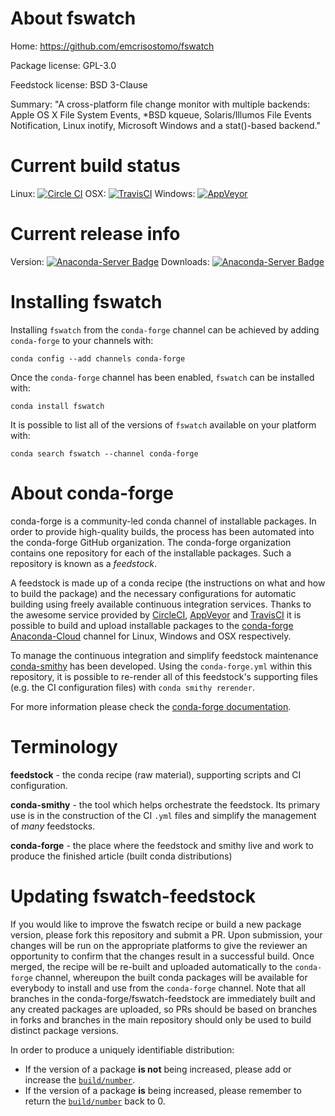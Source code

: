 About fswatch
=============

Home: https://github.com/emcrisostomo/fswatch

Package license: GPL-3.0

Feedstock license: BSD 3-Clause

Summary: "A cross-platform file change monitor with multiple backends: Apple OS X
 File System Events, *BSD kqueue, Solaris/Illumos File Events Notification,
 Linux inotify, Microsoft Windows and a stat()-based backend."




Current build status
====================

Linux: [![Circle CI](https://circleci.com/gh/conda-forge/fswatch-feedstock.svg?style=shield)](https://circleci.com/gh/conda-forge/fswatch-feedstock)
OSX: [![TravisCI](https://travis-ci.org/conda-forge/fswatch-feedstock.svg?branch=master)](https://travis-ci.org/conda-forge/fswatch-feedstock)
Windows: [![AppVeyor](https://ci.appveyor.com/api/projects/status/github/conda-forge/fswatch-feedstock?svg=True)](https://ci.appveyor.com/project/conda-forge/fswatch-feedstock/branch/master)

Current release info
====================
Version: [![Anaconda-Server Badge](https://anaconda.org/conda-forge/fswatch/badges/version.svg)](https://anaconda.org/conda-forge/fswatch)
Downloads: [![Anaconda-Server Badge](https://anaconda.org/conda-forge/fswatch/badges/downloads.svg)](https://anaconda.org/conda-forge/fswatch)

Installing fswatch
==================

Installing `fswatch` from the `conda-forge` channel can be achieved by adding `conda-forge` to your channels with:

```
conda config --add channels conda-forge
```

Once the `conda-forge` channel has been enabled, `fswatch` can be installed with:

```
conda install fswatch
```

It is possible to list all of the versions of `fswatch` available on your platform with:

```
conda search fswatch --channel conda-forge
```


About conda-forge
=================

conda-forge is a community-led conda channel of installable packages.
In order to provide high-quality builds, the process has been automated into the
conda-forge GitHub organization. The conda-forge organization contains one repository
for each of the installable packages. Such a repository is known as a *feedstock*.

A feedstock is made up of a conda recipe (the instructions on what and how to build
the package) and the necessary configurations for automatic building using freely
available continuous integration services. Thanks to the awesome service provided by
[CircleCI](https://circleci.com/), [AppVeyor](http://www.appveyor.com/)
and [TravisCI](https://travis-ci.org/) it is possible to build and upload installable
packages to the [conda-forge](https://anaconda.org/conda-forge)
[Anaconda-Cloud](http://docs.anaconda.org/) channel for Linux, Windows and OSX respectively.

To manage the continuous integration and simplify feedstock maintenance
[conda-smithy](http://github.com/conda-forge/conda-smithy) has been developed.
Using the ``conda-forge.yml`` within this repository, it is possible to re-render all of
this feedstock's supporting files (e.g. the CI configuration files) with ``conda smithy rerender``.

For more information please check the [conda-forge documentation](https://conda-forge.org/docs/).

Terminology
===========

**feedstock** - the conda recipe (raw material), supporting scripts and CI configuration.

**conda-smithy** - the tool which helps orchestrate the feedstock.
                   Its primary use is in the construction of the CI ``.yml`` files
                   and simplify the management of *many* feedstocks.

**conda-forge** - the place where the feedstock and smithy live and work to
                  produce the finished article (built conda distributions)


Updating fswatch-feedstock
==========================

If you would like to improve the fswatch recipe or build a new
package version, please fork this repository and submit a PR. Upon submission,
your changes will be run on the appropriate platforms to give the reviewer an
opportunity to confirm that the changes result in a successful build. Once
merged, the recipe will be re-built and uploaded automatically to the
`conda-forge` channel, whereupon the built conda packages will be available for
everybody to install and use from the `conda-forge` channel.
Note that all branches in the conda-forge/fswatch-feedstock are
immediately built and any created packages are uploaded, so PRs should be based
on branches in forks and branches in the main repository should only be used to
build distinct package versions.

In order to produce a uniquely identifiable distribution:
 * If the version of a package **is not** being increased, please add or increase
   the [``build/number``](http://conda.pydata.org/docs/building/meta-yaml.html#build-number-and-string).
 * If the version of a package **is** being increased, please remember to return
   the [``build/number``](http://conda.pydata.org/docs/building/meta-yaml.html#build-number-and-string)
   back to 0.